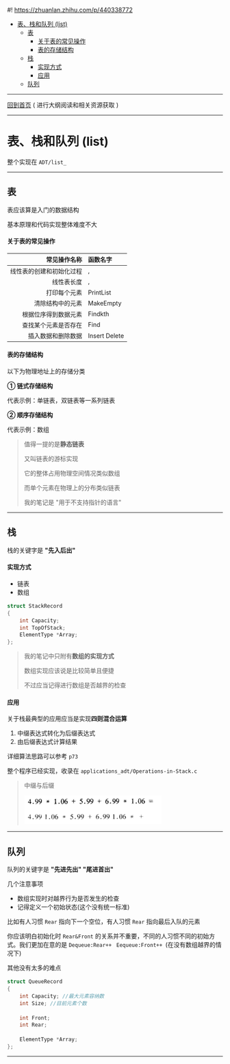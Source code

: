 #! https://zhuanlan.zhihu.com/p/440338772
- [表、栈和队列 (list)](#表栈和队列-list)
  - [表](#表)
      - [关于表的常见操作](#关于表的常见操作)
      - [表的存储结构](#表的存储结构)
  - [栈](#栈)
      - [实现方式](#实现方式)
      - [应用](#应用)
  - [队列](#队列)

---

[回到首页](https://zhuanlan.zhihu.com/p/440338367) ( 进行大纲阅读和相关资源获取 )

---

# 表、栈和队列 (list)
整个实现在 `ADT/list_`

---

## 表
表应该算是入门的数据结构

基本原理和代码实现整体难度不大

#### 关于表的常见操作
|             常见操作名称 | 函数名字      |
| -----------------------: | :------------ |
| 线性表的创建和初始化过程 | ,             |
|               线性表长度 | ,             |
|             打印每个元素 | PrintList     |
|         清除结构中的元素 | MakeEmpty     |
|     根据位序得到数据元素 | Findkth       |
|     查找某个元素是否存在 | Find          |
|       插入数据和删除数据 | Insert Delete |

#### 表的存储结构
以下为物理地址上的存储分类

**① 链式存储结构**

代表示例：单链表，双链表等一系列链表

**② 顺序存储结构**

代表示例：数组

> 值得一提的是**静态链表**
> 
> 又叫链表的游标实现
> 
> 它的整体占用物理空间情况类似数组
> 
> 而单个元素在物理上的分布类似链表
> 
> 我的笔记是 "用于不支持指针的语言"

---

## 栈
栈的关键字是 **"先入后出"**

#### 实现方式
* 链表
* 数组

```c
struct StackRecord
{
    int Capacity;
    int TopOfStack;
    ElementType *Array;
};
```


> 我的笔记中只附有**数组的实现方式**
> 
> 数组实现应该说是比较简单且便捷
> 
> 不过应当记得进行数组是否越界的检查

#### 应用
关于栈最典型的应用应当是实现**四则混合运算**

1. 中缀表达式转化为后缀表达式
2. 由后缀表达式计算结果

详细算法思路可以参考 `p73`

整个程序已经实现，收录在 `applications_adt/Operations-in-Stack.c`

> 中缀与后缀  
> 
> ![](image/2021-11-29-22-47-22.png)

---

## 队列
队列的关键字是 **"先进先出" "尾进首出"**

几个注意事项
* 数组实现时对越界行为是否发生的检查
* 记得定义一个初始状态(这个没有统一标准)

比如有人习惯 `Rear` 指向下一个空位，有人习惯 `Rear` 指向最后入队的元素

你应该明白初始化时 `Rear&Front` 的关系并不重要，不同的人习惯不同的初始方式。我们更加在意的是 `Dequeue:Rear++ ` `Eequeue:Front++ `(在没有数组越界的情况下)

其他没有太多的难点

```c
struct QueueRecord
{
    int Capacity; //最大元素容纳数
    int Size; //目前元素个数

    int Front;
    int Rear;

    ElementType *Array;
};
```

---